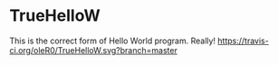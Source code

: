 # TrueHelloW

This is the correct form of Hello World program. Really!
https://travis-ci.org/oleR0/TrueHelloW.svg?branch=master
